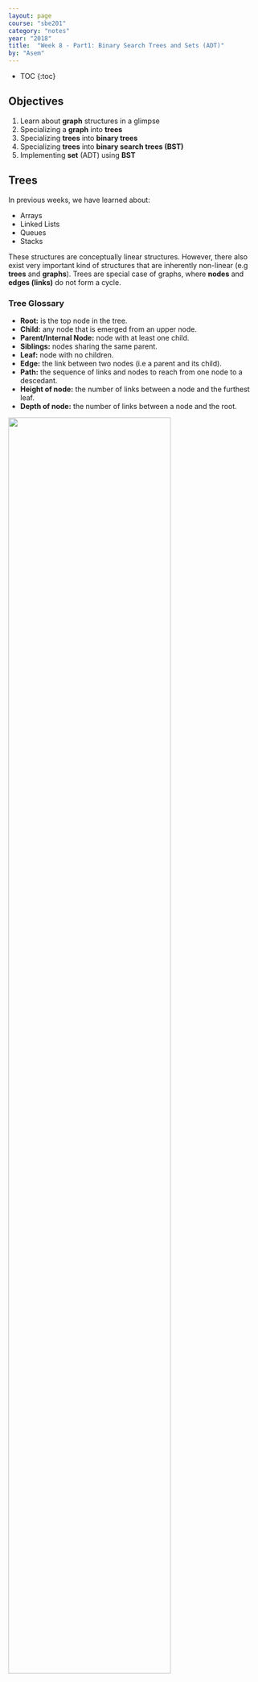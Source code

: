 ```yaml
---
layout: page
course: "sbe201"
category: "notes"
year: "2018"
title:  "Week 8 - Part1: Binary Search Trees and Sets (ADT)"
by: "Asem"
---
```


* TOC
{:toc}

## Objectives

1. Learn about **graph** structures in a glimpse
1. Specializing a **graph** into **trees**
1. Specializing **trees** into **binary trees**
1. Specializing **trees** into **binary search trees (BST)**
1. Implementing **set** (ADT) using **BST**

## Trees

In previous weeks, we have learned about:

* Arrays
* Linked Lists
* Queues
* Stacks

These structures are conceptually linear structures. However, there also exist very important kind of structures that are inherently non-linear (e.g **trees** and **graphs**). Trees are special case of graphs, where **nodes** and **edges (links)** do not form a cycle.

### Tree Glossary

* **Root:** is the top node in the tree.
* **Child:** any node that is emerged from an upper node.
* **Parent/Internal Node:** node with at least one child.
* **Siblings:** nodes sharing the same parent.
* **Leaf:** node with no children.
* **Edge:** the link between two nodes (i.e a parent and its child).
* **Path:** the sequence of links and nodes to reach from one node to a descedant.
* **Height of node:** the number of links between a node and the furthest leaf.
* **Depth of node:** the number of links between a node and the root.

<img src="/gallery/trees/tree.svg" style="width:80%;">

### Synonyms

* Node = Vertex = Point
* Edge = Link = Arc

### Violating Tree Structure

> wikipedia

The following structures **are not trees**:

| Graphs that are not trees | Why? |
|--------------|----------------|
| <img src="/gallery/trees/Directed_graph,_cyclic.svg" style="width:80%;"> |cycle B→C→E→D→B. <br> B has more than one parent (inbound edge). |
| <img src="/gallery/trees/Directed_graph_with_branching_SVG.svg" style="width:50%;"> |undirected cycle 1-2-4-3. <br> 4 has more than one parent (inbound edge). |
| <img src="/gallery/trees/Directed_graph,_disjoint.svg" style="width:50%;"> | two non-connected parts, A→B and C→D→E. There is more than one root. |

## Binary Search Trees (BST)

**Binary trees** is a special case of trees where each node can have at most 2 children. Also, these children are named: **left child** or **right child**. A very useful specialization of **binary trees** is **binary search tree (BST)** where nodes are conventionally ordered in a certain manner. By convention, the  $$ \text{left children} < \text{parent} < \text{right children} $$, and this rule propagates recursively across the tree.

|  <img src="/gallery/trees/Binary_search_tree.svg"> |
|-------------|
| *A binary search tree (BST)* |

|  <img src="/gallery/trees/graphtreevenn.svg"> |
|-------------|
| *Specialization from graph->tree->BT->BST* |


### Motivation

Efficient search & insertion/deletion in *logarithmic* time $O(\log(n))$

* Arrays:
  * **(+)** efficient search on sorted arrays $O(\log(n))$,
  * **(-)** ineffiecient insertion/deletion $O(n)$.
* Linked lists:
  * **(-)** inefficient search $O(n)$,
  * **(+)** efficient insertion/deletion $O(1)$.

### Intuition

* Tree combines the advantages of arrays and linked lists.
* The nature of **BST** (i.e being ordered) makes it potential for extensive applications. For example, implementing **set (ADT)**.

### Design and Implementation: Using Linked Structures

Tree structure allows us to use recursive routines to implement the basic operations. Think of each node in a tree as a separate standalone tree. Trees can be embedded in arrays or implemented as a linked nodes (i.e using pointers). In this tutorial, we will implement the **BST** using linked nodes. Any node in the tree (including the root) will be represented by the type `BSTNode` that has the following C++ `struct:

```c++
struct BSTNode
{
    int data;
    BSTNode *left;
    BSTNode *right;
};
```

### Operations

#### Is Empty

```c++
bool isEmpty( BSTNode *tree )
{
    return tree == nullptr;
}
```

#### Is Leaf

```c++
bool isLeaf( BSTNode *tree )
{
    return tree->left == nullptr && tree->right == nullptr;
}
```

#### Size

```c++
int size( BSTNode *tree )
{
    if ( node )
        return 1 + size( tree->left ) + size( tree->right );
    else return 0;
}
```

#### Insertion

|  <img src="/gallery/trees/binary-search-tree-insertion-animation.gif"> |
|-------------|
| *Insertion in BST, realize recursion. [Author](https://commons.wikimedia.org/w/index.php?title=User:A.gholamzade&action=edit&redlink=1)* |


```c++
void insert( BSTNode *&tree, int data )
{
    if ( isEmpty( tree ))
        tree = new BSTNode{ data , nullptr , nullptr };

    else
    {
        if ( data < tree->data )
            insert( tree->left, data );

        else insert( tree->right, data );
    }
}
```

#### Search

|  <img src="/gallery/trees/binary-search-tree-sorted-array-animation.gif"> |
|-------------|
| *Search in BST, realize recursion. [Author](https://commons.wikimedia.org/w/index.php?title=User:A.gholamzade&action=edit&redlink=1)* |

```c++
bool find( BSTNode *tree, int data )
{
    if ( isEmpty( tree ))
        return false;
    else
    {
        if ( data == tree->data )
            return true;

        else if ( data < tree->data )
            return find( tree->left , data );

        else return find( tree->right , data );
    }
}
```

#### BST Traversal

| Pre- In- Post-order Traversals |
|--------------------------------|
| <script src="https://www.khanacademy.org/computer-programming/depth-first-traversals-of-binary-trees/934024358/embed.js?editor=no&buttons=yes&author=yes&embed=yes"></script> |
| *Made using: [Khan Academy Computer Science](http://www.khanacademy.org/computer-programming)* |

#### Traversal: In-order

|  <img src="/gallery/trees/InorderTrav.gif"> |
|-------------|
| *In-order Traversal in BST, realize recursion. [Source](http://ceadserv1.nku.edu/longa/classes/mat385_resources/docs/traversal.htm)* |

```c++
void inorder( BSTNode *tree )
{
    if( tree )
    {
        inorder( tree->left );
        std::cout << "[" << tree->data << "]";
        inorder( tree->right );
    }
}
```

#### Traversal: Pre-order

|  <img src="/gallery/trees/PreOrderTrav.gif"> |
|-------------|
| *Pre-order Traversal in BST, realize recursion. [Source](http://ceadserv1.nku.edu/longa/classes/mat385_resources/docs/traversal.htm)* |

```c++
void preorder( BSTNode *tree )
{
    if( tree )
    {
        std::cout << "[" << tree->data << "]";
        preorder( tree->left );
        preorder( tree->right );
    }
}
```

#### Traversal: Post-order

|  <img src="/gallery/trees/PostorderTrav.gif"> |
|-------------|
| *Post-order Traversal in BST, realize recursion. [Source](http://ceadserv1.nku.edu/longa/classes/mat385_resources/docs/traversal.htm)* |

```c++
void postorder( BSTNode *tree )
{
    if( tree )
    {
        postorder( tree->left );
        postorder( tree->right );
        std::cout << "[" << tree->data << "]";
    }
}
```

#### Traversal: Breadth-first

|  <img src="/gallery/trees/bfs.gif"> |
|-------------|
| *Breadth-first Traversal in BST. Created by Stephanie Wong* |

#### Clear the whole tree

```c++
void clear( BSTNode *&tree )
{
    if ( !isEmpty( tree ))
    {
        clear( tree->left );
        clear( tree->right );
        delete tree;
        tree = nullptr;
    }
}
```

#### Removal of element

| Case | Action |Example |
|------|--------|--------|
| **Case I:** Node to be removed **has no children** | Simplest case. Algorithm **sets corresponding link of the parent to NULL and deletes the node** |`remove( tree , -4 )`<br>![bst-del1](/gallery/trees/bst-remove-case-1.png) |
| **Case II:** Node to be removed **has one child** | It this case, node is cut from the tree and algorithm **links single child (with it's subtree) directly to the parent of the removed node** |`remove( tree , 18 )`<br>![bst-del2a](/gallery/trees/bst-remove-case-2-1.png)<br>![bst-del2b](/gallery/trees/bst-remove-case-2-2.png)<br>![bst-del2c](/gallery/trees/bst-remove-case-2-3.png) |
| **Case III:** Node to be removed **has two children** | This is the most complex case. To solve it, <br>**(1)** **find a minimum value in the right subtree;** <br>**(2)** **replace value of the node to be removed with found minimum**. Now, right subtree contains a duplicate! <br>**(3)** **apply remove to the right subtree to remove a duplicate.** | ![bst-del3a](/gallery/trees/bst-remove-case-3-3.png) <br> ![bst-del3b](/gallery/trees/bst-remove-case-3-4.png) <br> ![bst-del3c](/gallery/trees/bst-remove-case-3-5.png) <br> ![bst-del3d](/gallery/trees/bst-remove-case-3-6.png) <br> |
| *Source: [http://www.algolist.net/](http://www.algolist.net/Data_structures/Binary_search_tree/Removal)* |

```c++
void remove( BSTNode *&tree, int data )
{
    if ( isEmpty( tree )) return;

    if ( data == tree->data )
    {
        if ( !isEmpty( tree->left ) && !isEmpty( tree->right ))
        {
            BSTNode *minRight = minNode( tree->right );
            tree->data = minRight->data;
            remove( tree->right, minRight->data );
        } else
        {
            BSTNode *discard = tree;

            if ( isLeaf( tree ))
                tree = nullptr;
            else if ( !isEmpty( tree->left ))
                tree = tree->left;
            else
                tree = tree->right;

            delete discard;
        }

    } else if ( data < tree->data )
        remove( tree->left, data );
    else remove( tree->right, data );
}
```

## Asbtract Data Types Built Upon BST

### Set

We can harness the sorted property of **BST** to make efficient insertions and removals. Also, with a slight modification to the `insert` function, we can make this function only insert unique values, hence our new **set (ADT)** will always contain unique values.

http://homepage.divms.uiowa.edu/~ghosh/2116.11.pdf

#### Operations

http://www.shsu.edu/~csc_tjm/summer2000/cs165/CS165L3.html

* `isEmpty`: same as **BST**
* `size`: same as **BST**
* `contains`: same as `find` of **BST**
* `remove`: same as **BST**
* `insert`: slight modification of `bst::insert`, such that insertion is done when the element isn't a duplicate of existing element, possible implementation:
  1. use `contains` to check if element doesn't already exist,
  1. then, if the condition holds, use `bst::insert`, otherwise, do nothing.
* `union`: given two sets $S_1$ and $S_2$ make a new data structure $S_3 = S_1  \cup S_2$, possible implementation:
  1. make an empty set `S3`,
  1. iterate over elements of `S1` inserting each element to `S3`, and similarly for `S2`.
* `intersect`: given two sets $S_1$ and $S_2$ make a new data structure $S_3 = S_1  \cap S_2$, possible implementation:
  1. make an empty set `S3`,
  1. iterate over elements of `S1` inserting each element that also exists in `S2` into `S3`.
* `equals`: given two sets $S_1$ and $S_2$, check the equality of the two sets, possible implementation:
  1. first, check that $S_1$ and $S_2$ sizes are equal,
  1. then, iterating **in-order** in parallel in both $S_1$ and $S_2$ to validate the equality of traversed elements.

### Map

Synonyms: Associative containers, dictionary, symbol table.

A **map** is a collection of searchable key-value pairs, where each key has a value.

**Example 1**, we can have a **map** representing count of words in a page or textbook, so the **key** here is the *word*, while the **value** is the count of this word.

**Example 2**, for the function that counts characters in **DNA**:

```c++
int countCharacter( std::string dna, char query )
    {
        int count = 0;
        for ( int i = 0; i < dna.size(); ++i)
        {
            if ( query == dna[i] )
                ++count;
        }
        return count;
}
int main( int argc, char **argv )
{
    if( argc == 2 )
    {
        std::string dna = getDNA( argv[1] );

        int countA = countCharacter( dna , 'A');
        int countC = countCharacter( dna , 'C');
        int countG = countCharacter( dna , 'G');
        int countT = countCharacter( dna , 'T');

        std::cout << "A:" << countA << std::endl
                  << "C:" << countC << std::endl
                  << "G:" << countG << std::endl
                  << "T:" << countT << std::endl;
    }

    return 0;
}
```

This function was called four times (i.e to count **A**, **C**, **G**, and **T**). However, by using **map** data structure we can run this function to count all characters in a single run!

```c++
int main( int argc, char **argv )
{
    if( argc == 2 )
    {
        std::string dna = getDNA( argv[1] );

        char_map::CharMap dnaCounter = char_map::create();

        for( int i = 0 ; i < dna.size() ; ++i )
            map::value( dnaCounter , dna[i] )++;

        char_map::printAll( dnaCounter );
    }

    return 0;
}
```

Another important usage of **map (ADT)** is to implement a **graph (ADT)** by:

1. representing each node in the graph as a **key**,
1. and the associated **value** to that key is a list of the connected nodes.

#### Implementing a Dictionary (i.e Map) Using BST

Map implementation using **BST** would be as easy as implementing a **set** using the concrete routines of **BST**.

1. `create`: returns empty dictionary.
1. `isEmpty`: checks if dictionary is empty.
1. `size`: returns the size of the dictionary.
1. `insert`: inserts new key to the dictionary.
1. `remove`: remove an element by its key.
1. `at`: returns a reference to the value associated with a given dictionary. Crashes if the key is not found.
1. `value`: returns a reference to the value associated with a given key. If key not found, then insert a new key with the given key then returns a reference to the newly created value.
1. `contains`: checks if a key exists in the dictionary.

```c++
struct MapNode
{
    std::string key;
    int value;
    MapNode *left;
    MapNode *right;
};

using WordMap = MapNode *;
```

##### Syntactical Sugar

One usage of C++ aliases, is abstraction of types. In the line `using WordMap = MapNode *;`, we are making an alias for a pointer type naming it `WordMap`. Now, we wish, in the main function, to pay no attention to the implementation details of our map. So, we wish not to see any asterisks (pointer) in the main function.


Since we decided to hide the implementation details in the main function, we hope not to initialize an empty **map** using the following syntax:

```c++
int main()
{
    map::WordMap wmap = nullptr; // Correct. But, something vague here!
}
```

// In the above snippet, we should have a prior knowledge about the alias `WordMap` that represents a pointer, so we initialize it with `nullptr`.


**A much better and clean solution** is to write a function that returns an empty map. Hence, we hid our assumptions and conventions from the **map** user in the main function.

```c++
WordMap create()
{
    return nullptr;
}
```


Now, in the main function it becomes cleaner to have an empty **map** using the following syntax:

```c++
int main()
{
    map::WordMap wmap = map::create(); // Much cleaner!
}
```

```c++
bool isEmpty( WordMap wmap )
{

}

bool isLeaf( WordMap wmap )
{

}

int size( WordMap wmap )
{

}

bool find( WordMap wmap, std::string key )
{

}


int &at( WordMap wmap, std::string key )
{

}

void insert( WordMap &wmap, std::string key )
{

}

WordMap minNode( WordMap wmap )
{

}

void remove( WordMap &wmap, std::string key )
{

}

int &value( WordMap &wmap , std::string key )
{

}

void clear( WordMap &wmap )
{

}

void printAll( WordMap wmap )
{

}
```

### Exercise and Assignment: Text Processing

Clone your group lab work and assignment from this [link](https://classroom.github.com/g/JPz8R-yi).

<iframe width="560" height="315" src="https://www.youtube.com/embed/wupToqz1e2g?rel=0" frameborder="0" allow="autoplay; encrypted-media" allowfullscreen></iframe>

Consider the following text for [Carl Sagan](https://en.wikipedia.org/wiki/Carl_Sagan)

> Look again at that dot. That's here. That's home. That's us. On it everyone you love, everyone you know, everyone you ever heard of, every human being who ever was, lived out their lives. The aggregate of our joy and suffering, thousands of confident religions, ideologies, and economic doctrines, every hunter and forager, every hero and coward, every creator and destroyer of civilization, every king and peasant, every young couple in love, every mother and father, hopeful child, inventor and explorer, every teacher of morals, every corrupt politician, every "superstar," every "supreme leader," every saint and sinner in the history of our species lived there on a mote of dust suspended in a sunbeam. The Earth is a very small stage in a vast cosmic arena. Think of the rivers of blood spilled by all those generals and emperors so that, in glory and triumph, they could become the momentary masters of a fraction of a dot. Think of the endless cruelties visited by the inhabitants of one corner of this pixel on the scarcely distinguishable inhabitants of some other corner, how frequent their misunderstandings, how eager they are to kill one another, how fervent their hatreds. Our posturings, our imagined self-importance, the delusion that we have some privileged position in the Universe, are challenged by this point of pale light. Our planet is a lonely speck in the great enveloping cosmic dark. In our obscurity, in all this vastness, there is no hint that help will come from elsewhere to save us from ourselves. The Earth is the only world known so far to harbor life. There is nowhere else, at least in the near future, to which our species could migrate. Visit, yes. Settle, not yet. Like it or not, for the moment the Earth is where we make our stand. It has been said that astronomy is a humbling and character-building experience. There is perhaps no better demonstration of the folly of human conceits than this distant image of our tiny world. To me, it underscores our responsibility to deal more kindly with one another, and to preserve and cherish the pale blue dot, the only home we've ever known.

#### Prelimenary Statistics

| Total count of words | count of words after removing duplicates (i.e word set) |
|----------------------|-----------------------|
| 362 | 205 |


#### Comparing `std::string`s

Insertion and removal in **BST** depends in comparison in each step between the tree nodes. When we compare integers, we simply use the `<`, `<=`, `>`, `>=`, `==` operators. What if we need to compare strings lexicographically (i.e in order to be alphabetically ordered)?

Fortunately, [`std::string`](http://en.cppreference.com/w/cpp/string/basic_string) comes with a lot of embedded functions. We are going to use the embedded [`compare`](http://en.cppreference.com/w/cpp/string/basic_string/compare) function.


```c++
#include <string>
int main()
{
    std::string s1 = "batman";
    std::string s2 = "superman";

    int comparison = s1.compare( s2 );
}
```

| comparison value | explanation |
|------------------|-------------|
| positive | it means that `s1` comes after `s2` alphabetically, which is not the case |
| negative | it means that `s1` precedes `s2` alphabetically, which is the case |
| 0 | it means that `s1` equals `s2`, which is not the case |

#### Lab work: Extract Set of Words in a Text using Set (ADT)

1. Complete the source code in `set.hpp` to produce a **set** of `std::string`s.
1. Complete the source code in `unique_words.cpp` to print the set of words of the given file.

#### Group Assignment 1-A: Implement a Dictionary That Maps Characters to Integers

You are required here to develop a dictionary that has `char` as a key and `int` as a value. We will use this dictionary to keep track of each character count.

1. Complete the implementation in `cmap.hpp`, to produce a a dictionary that maps `char` to `int`.
1. Complete the source code in `countDNA.cpp`, to count each base in the given dna file using the developed **dictionary**.

#### Group Assignment 2-B: Evaluate the count of each word in a text using Map (ADT)

1. Complete the implementation in the `map.hpp` file to produce a **dictionary** that maps `std::string` to `int`.
1. Complete the source code in `count_words.cpp` to count each word in the given text file.
